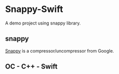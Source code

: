# Snappy-Swift

A demo project using snappy library.

## snappy

[Snappy](https://github.com/google/snappy) is a compressor/uncompressor from Google.

## OC - C++ - Swift



